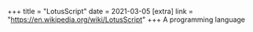 +++
title = "LotusScript"
date = 2021-03-05
[extra]
link = "https://en.wikipedia.org/wiki/LotusScript"
+++
A programming language

